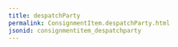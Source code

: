 ```yaml
---
title: despatchParty
permalink: ConsignmentItem.despatchParty.html
jsonid: consignmentitem_despatchparty
---
```

